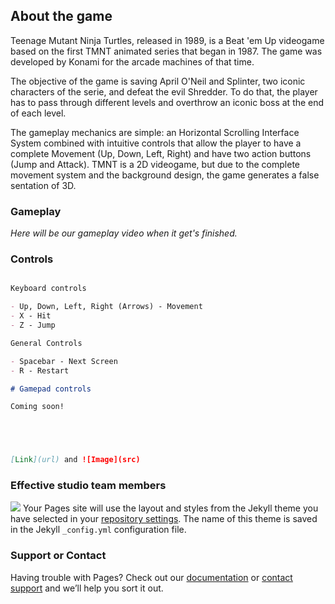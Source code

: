 ## About the game

Teenage Mutant Ninja Turtles, released in 1989, is a Beat 'em Up videogame based on the first TMNT animated series that began in 1987. The game was developed by Konami for the arcade machines of that time.

The objective of the game is saving April O'Neil and Splinter, two iconic characters of the serie, and defeat the evil Shredder. To do that, the player has to pass through different levels and overthrow an iconic boss at the end of each level.

The gameplay mechanics are simple: an Horizontal Scrolling Interface System combined with intuitive controls that allow the player to have a complete Movement (Up, Down, Left, Right) and have two action buttons (Jump and Attack). TMNT is a 2D videogame, but due to the complete movement system and the background design, the game generates a false sentation of 3D.

### Gameplay
_Here will be our gameplay video when it get's finished._

### Controls
```markdown

Keyboard controls

- Up, Down, Left, Right (Arrows) - Movement
- X - Hit
- Z - Jump

General Controls

- Spacebar - Next Screen
- R - Restart

# Gamepad controls

Coming soon!





[Link](url) and ![Image](src)
```


### Effective studio team members
![](https://github.com/eriik1212/Effective/blob/main/Team%20photo.jpeg?raw=true)
Your Pages site will use the layout and styles from the Jekyll theme you have selected in your [repository settings](https://github.com/eriik1212/Effective/settings/pages). The name of this theme is saved in the Jekyll `_config.yml` configuration file.

### Support or Contact

Having trouble with Pages? Check out our [documentation](https://docs.github.com/categories/github-pages-basics/) or [contact support](https://support.github.com/contact) and we’ll help you sort it out.
